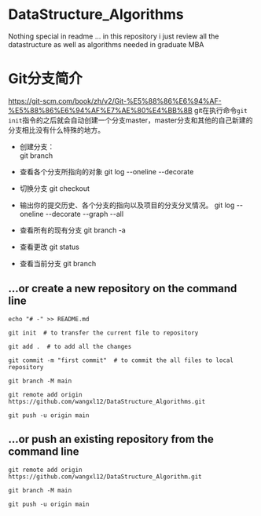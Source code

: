 # DataStructure_Algorithms
Nothing special in readme ... in this repository i just review all the datastructure as well as algorithms needed in graduate MBA
# Git分支简介

https://git-scm.com/book/zh/v2/Git-%E5%88%86%E6%94%AF-%E5%88%86%E6%94%AF%E7%AE%80%E4%BB%8B
git在执行命令`git init`指令的之后就会自动创建一个分支master，master分支和其他的自己新建的分支相比没有什么特殊的地方。
- 创建分支：  
git branch <branch name>

- 查看各个分支所指向的对象
git log --oneline --decorate

- 切换分支
git checkout <branch name>

- 输出你的提交历史、各个分支的指向以及项目的分支分叉情况。
git log --oneline --decorate --graph --all

- 查看所有的现有分支
git branch -a

- 查看更改
git status

- 查看当前分支
git branch

## ...or create a new repository on the command line

`echo "# -" >> README.md`

`git init  # to transfer the current file to repository`

`git add .  # to add all the changes `

`git commit -m "first commit"  # to commit the all files to local repository`

`git branch -M main`

`git remote add origin https://github.com/wangxl12/DataStructure_Algorithms.git`

`git push -u origin main`


## ...or push an existing repository from the command line 

`git remote add origin https://github.com/wangxl12/DataStructure_Algorithm.git`

`git branch -M main`

`git push -u origin main`
